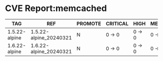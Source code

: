 # CVE Report:memcached
|      TAG      |          REF           | PROMOTE | CRITICAL |  HIGH  | MEDIUM |  LOW   | UNKNOWN |
|---------------|------------------------|---------|----------|--------|--------|--------|---------|
| 1.5.22-alpine | 1.5.22-alpine_20240321 | N       | 0 -> 0   | 0 -> 0 | 0 -> 0 | 0 -> 0 | 0 -> 0  |
| 1.6.22-alpine | 1.6.22-alpine_20240321 | N       | 0 -> 0   | 0 -> 0 | 0 -> 0 | 0 -> 0 | 0 -> 0  |
